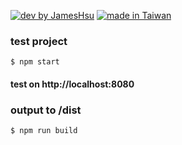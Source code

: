 [![dev by JamesHsu](https://img.shields.io/badge/Dev%20by-Jameshsu1125-green)](https://github.com/jameshsu1125/)
[![made in Taiwan](https://img.shields.io/badge/Made%20in-Taiwan-orange)](https://github.com/jameshsu1125/)

### test project

```
$ npm start
```

#### test on http://localhost:8080

### output to /dist

```
$ npm run build
```
